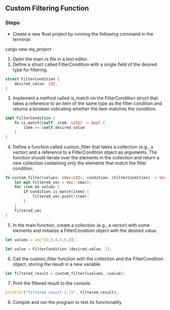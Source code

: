 ## Custom Filtering Function 

### Steps 
* Create a new Rust project by running the following command in the terminal:

cargo new my_project 

1. Open the main.rs file in a text editor.
2. Define a struct called FilterCondition with a single field of the desired type for filtering.
```rust
struct FilterCondition {
    desired_value: i32,
}
```
3. Implement a method called is_match on the FilterCondition struct that takes a reference to an item of the same type as the filter condition and returns a boolean indicating whether the item matches the condition.
```rust
impl FilterCondition {
    fn is_match(&self, item: &i32) -> bool {
        item == &self.desired_value
    }
}
```
4. Define a function called custom_filter that takes a collection (e.g., a vector) and a reference to a FilterCondition object as arguments. The function should iterate over the elements in the collection and return a new collection containing only the elements that match the filter condition.
```rust
fn custom_filter(values: &Vec<i32>, condition: &FilterCondition) -> Vec<i32> {
    let mut filtered_vec = Vec::new();
    for item in values {
        if condition.is_match(item) {
            filtered_vec.push(*item); 
        }
    }
    filtered_vec
}
```
5. In the main function, create a collection (e.g., a vector) with some elements and initialize a FilterCondition object with the desired value.
```rust
let values = vec![2,3,4,5,6,8];
    
let value = FilterCondition {desired_value: 2};
```
6. Call the custom_filter function with the collection and the FilterCondition object, storing the result in a new variable.
```rust
let filtered_result = custom_filter(&values, &value);
```
7. Print the filtered result to the console.
```rust
println!("filtered result {:?}", filtered_result);
```
8. Compile and run the program to test its functionality.